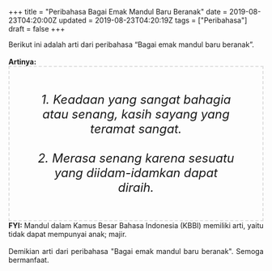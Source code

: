 +++
title = "Peribahasa Bagai Emak Mandul Baru Beranak"
date = 2019-08-23T04:20:00Z
updated = 2019-08-23T04:20:19Z
tags = ["Peribahasa"]
draft = false
+++

<div dir="ltr" style="text-align: left;" trbidi="on"><div style="text-align: justify;">Berikut ini adalah arti dari peribahasa “Bagai emak mandul baru beranak”.</div><br /><div style="text-align: justify;"><b>Artinya:</b></div><div style="border: 2px dashed #ddd; font-size: 24px; height: auto; margin: 0 auto; padding: 50px; text-align: center; width: auto;"><i>1. Keadaan yang sangat bahagia atau senang, kasih sayang yang teramat sangat.<br /><br />2. Merasa senang karena sesuatu yang diidam-idamkan dapat diraih.</i></div><div style="text-align: justify;"><b>FYI:</b> Mandul dalam Kamus Besar Bahasa Indonesia (KBBI) memiliki arti, yaitu tidak dapat mempunyai anak; majir.<br /><br /></div><div style="text-align: justify;">Demikian arti dari peribahasa "Bagai emak mandul baru beranak". Semoga bermanfaat.</div></div>
